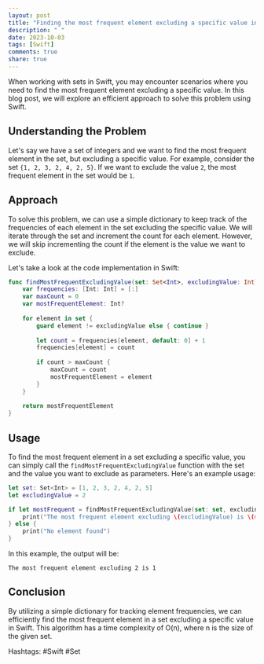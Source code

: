 ```yaml
---
layout: post
title: "Finding the most frequent element excluding a specific value in a set in Swift"
description: " "
date: 2023-10-03
tags: [Swift]
comments: true
share: true
---
```


When working with sets in Swift, you may encounter scenarios where you need to find the most frequent element excluding a specific value. In this blog post, we will explore an efficient approach to solve this problem using Swift.

## Understanding the Problem

Let's say we have a set of integers and we want to find the most frequent element in the set, but excluding a specific value. For example, consider the set `{1, 2, 3, 2, 4, 2, 5}`. If we want to exclude the value `2`, the most frequent element in the set would be `1`.

## Approach

To solve this problem, we can use a simple dictionary to keep track of the frequencies of each element in the set excluding the specific value. We will iterate through the set and increment the count for each element. However, we will skip incrementing the count if the element is the value we want to exclude.

Let's take a look at the code implementation in Swift:

```swift
func findMostFrequentExcludingValue(set: Set<Int>, excludingValue: Int) -> Int? {
    var frequencies: [Int: Int] = [:]
    var maxCount = 0
    var mostFrequentElement: Int?
    
    for element in set {
        guard element != excludingValue else { continue }
        
        let count = frequencies[element, default: 0] + 1
        frequencies[element] = count
        
        if count > maxCount {
            maxCount = count
            mostFrequentElement = element
        }
    }
    
    return mostFrequentElement
}
```
## Usage

To find the most frequent element in a set excluding a specific value, you can simply call the `findMostFrequentExcludingValue` function with the set and the value you want to exclude as parameters. Here's an example usage:

```swift
let set: Set<Int> = [1, 2, 3, 2, 4, 2, 5]
let excludingValue = 2

if let mostFrequent = findMostFrequentExcludingValue(set: set, excludingValue: excludingValue) {
    print("The most frequent element excluding \(excludingValue) is \(mostFrequent)")
} else {
    print("No element found")
}
```

In this example, the output will be:

```
The most frequent element excluding 2 is 1
```

## Conclusion

By utilizing a simple dictionary for tracking element frequencies, we can efficiently find the most frequent element in a set excluding a specific value in Swift. This algorithm has a time complexity of O(n), where n is the size of the given set.

Hashtags: #Swift #Set